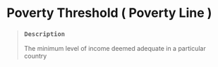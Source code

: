 # Poverty Threshold ( Poverty Line )

> ### `Description`
>
> The minimum level of income deemed adequate in a particular country
